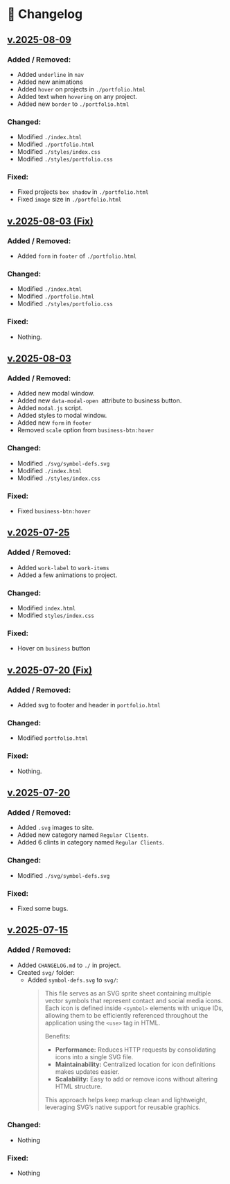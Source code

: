 # 📄 Changelog

## [v.2025-08-09](https://github.com/Matvej-Povroznyk/WebStudio-HomeWork)

### Added / Removed:

- Added `underline` in `nav`
- Added new animations
- Added `hover` on projects in `./portfolio.html`
- Added text when `hovering` on any project.
- Added new `border` to `./portfolio.html`

### Changed:

- Modified `./index.html`
- Modified `./portfolio.html`
- Modified `./styles/index.css`
- Modified `./styles/portfolio.css`

### Fixed:

- Fixed projects `box shadow` in `./portfolio.html`
- Fixed `image` size in `./portfolio.html`

## [v.2025-08-03 (Fix)](https://github.com/Matvej-Povroznyk/WebStudio-HomeWork)

### Added / Removed:

- Added `form` in `footer` of `./portfolio.html`

### Changed:

- Modified `./index.html`
- Modified `./portfolio.html`
- Modified `./styles/portfolio.css`

### Fixed:

- Nothing.

## [v.2025-08-03](https://github.com/Matvej-Povroznyk/WebStudio-HomeWork)

### Added / Removed:

- Added new modal window.
- Added new `data-modal-open `attribute to business button.
- Added `modal.js` script.
- Added styles to modal window.
- Added new `form` in `footer`
- Removed `scale` option from `business-btn:hover`

### Changed:

- Modified `./svg/symbol-defs.svg`
- Modified `./index.html`
- Modified `./styles/index.css`

### Fixed:

- Fixed `business-btn:hover`

## [v.2025-07-25](https://github.com/Matvej-Povroznyk/WebStudio-HomeWork)

### Added / Removed:

- Added `work-label` to `work-items`
- Added a few animations to project.

### Changed:

- Modified `index.html`
- Modified `styles/index.css`

### Fixed:

- Hover on `business` button

## [v.2025-07-20 (Fix)](https://github.com/Matvej-Povroznyk/WebStudio-HomeWork)

### Added / Removed:

- Added svg to footer and header in `portfolio.html`

### Changed:

- Modified `portfolio.html`

### Fixed:

- Nothing.

## [v.2025-07-20](https://github.com/Matvej-Povroznyk/WebStudio-HomeWork)

### Added / Removed:

- Added `.svg` images to site.
- Added new category named `Regular Clients`.
- Added 6 clints in category named `Regular Clients`.

### Changed:

- Modified `./svg/symbol-defs.svg`

### Fixed:

- Fixed some bugs.

## [v.2025-07-15](https://github.com/Matvej-Povroznyk/WebStudio-HomeWork)

### Added / Removed:

- Added `CHANGELOG.md` to `./` in project.
- Created `svg/` folder:
  - Added `symbol-defs.svg` to `svg/`:
    > This file serves as an SVG sprite sheet containing multiple vector symbols that represent contact and social media icons.  
    > Each icon is defined inside `<symbol>` elements with unique IDs, allowing them to be efficiently referenced throughout the application using the `<use>` tag in HTML.
    >
    > Benefits:
    >
    > - **Performance:** Reduces HTTP requests by consolidating icons into a single SVG file.
    > - **Maintainability:** Centralized location for icon definitions makes updates easier.
    > - **Scalability:** Easy to add or remove icons without altering HTML structure.
    >
    > This approach helps keep markup clean and lightweight, leveraging SVG’s native support for reusable graphics.

### Changed:

- Nothing

### Fixed:

- Nothing
